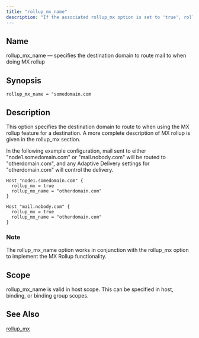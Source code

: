 ```yaml
---
title: "rollup_mx_name"
description: "If the associated rollup_mx option is set to 'true', rollup_mx_name specifies the MX host domain to route the traffic to. Valid in host, binding, and binding_group scopes.
---
```


<a name="conf.ref.rollup_mx_name"></a>
## Name

rollup_mx_name — specifies the destination domain to route mail to when doing MX rollup

## Synopsis

`rollup_mx_name = "somedomain.com`

## Description
This option specifies the destination domain to route to when using the MX rollup feature for a destination.  A more complete description of MX rollup is given in the rollup_mx section.

In the following example configuration, mail sent to either "node1.somedomain.com" or "mail.nobody.com" will be routed to "otherdomain.com", and any Adaptive Delivery settings for "otherdomain.com" will control the delivery.

```
Host "node1.somedomain.com" {
  rollup_mx = true
  rollup_mx_name = "otherdomain.com"
}

Host "mail.nobody.com" {
  rollup_mx = true
  rollup_mx_name = "otherdomain.com"
}
```

### Note

The rollup_mx_name option works in conjunction with the rollup_mx option to implement the MX Rollup functionality.

## Scope

rollup_mx_name is valid in host scope.  This can be specified in host, binding, or binding group scopes.

## See Also

[rollup_mx](/momentum/4/ref-rollup-mx)
